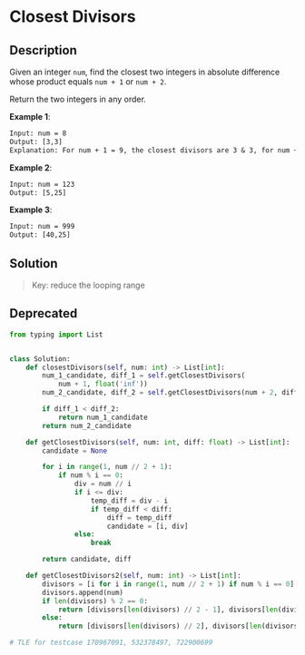 # Closest Divisors

## Description

Given an integer `num`, find the closest two integers in absolute difference whose product equals `num + 1` or `num + 2`.

Return the two integers in any order.

**Example 1**:

```txt
Input: num = 8
Output: [3,3]
Explanation: For num + 1 = 9, the closest divisors are 3 & 3, for num + 2 = 10, the closest divisors are 2 & 5, hence 3 & 3 is chosen.
```

**Example 2**:

```txt
Input: num = 123
Output: [5,25]
```

**Example 3**:

```txt
Input: num = 999
Output: [40,25]
```

## Solution

> Key: reduce the looping range

## Deprecated

```py
from typing import List


class Solution:
    def closestDivisors(self, num: int) -> List[int]:
        num_1_candidate, diff_1 = self.getClosestDivisors(
            num + 1, float('inf'))
        num_2_candidate, diff_2 = self.getClosestDivisors(num + 2, diff_1)

        if diff_1 < diff_2:
            return num_1_candidate
        return num_2_candidate

    def getClosestDivisors(self, num: int, diff: float) -> List[int]:
        candidate = None

        for i in range(1, num // 2 + 1):
            if num % i == 0:
                div = num // i
                if i <= div:
                    temp_diff = div - i
                    if temp_diff < diff:
                        diff = temp_diff
                        candidate = [i, div]
                else:
                    break

        return candidate, diff

    def getClosestDivisors2(self, num: int) -> List[int]:
        divisors = [i for i in range(1, num // 2 + 1) if num % i == 0]
        divisors.append(num)
        if len(divisors) % 2 == 0:
            return [divisors[len(divisors) // 2 - 1], divisors[len(divisors) // 2]], divisors[len(divisors) // 2] - divisors[len(divisors) // 2 - 1]
        else:
            return [divisors[len(divisors) // 2], divisors[len(divisors) // 2]], 0

# TLE for testcase 170967091, 532378497, 722900699
```
